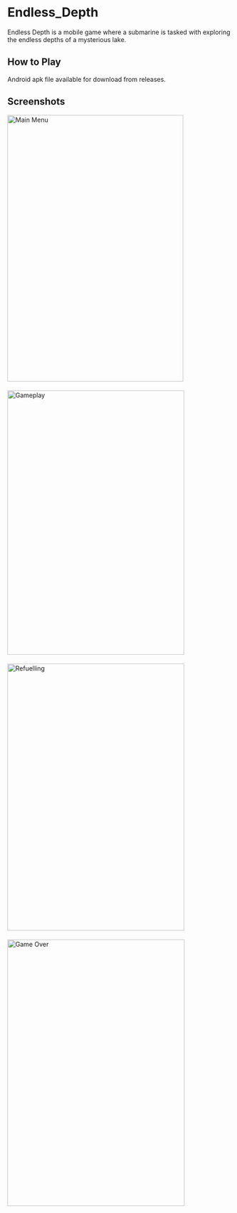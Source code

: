 # Endless_Depth
 Endless Depth is a mobile game where a submarine is tasked with exploring the endless depths of a mysterious lake.

 ## How to Play
 Android apk file available for download from releases.

 ## Screenshots
<img width="395" height="599" alt="Main Menu" src="https://github.com/user-attachments/assets/e00690e9-d20a-4e4e-b83d-17a1b2716119" style="display:block; margin-bottom:20px;" />

<img width="397" height="594" alt="Gameplay" src="https://github.com/user-attachments/assets/fbe14251-fea6-4e63-8658-0fd3c201d8da" style="display:block; margin-bottom:20px;" />

<img width="397" height="600" alt="Refuelling" src="https://github.com/user-attachments/assets/9ba82750-1e35-4d49-a783-a04c2e6793bb" style="display:block; margin-bottom:20px;" />

<img width="398" height="599" alt="Game Over" src="https://github.com/user-attachments/assets/823ba9c7-cf05-44f0-84c8-cc57f3f8aebb" style="display:block; margin-bottom:20px;" />
